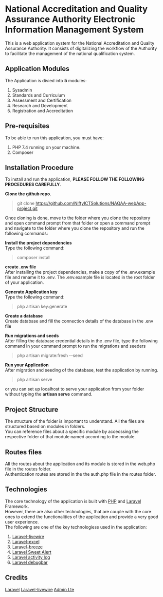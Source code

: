 # National Accreditation and Quality Assurance Authority Electronic Information Management System

This is a web application system for the National Accreditation and Quality Assurance Authority.
It consists of digitalizing the workflow of the Authority to facilitate the management of the national qualification system.

## Application Modules

The Application is divied into **5** modules:

1. Sysadmin
2. Standards and Curriculum
3. Assessment and Certification
4. Research and Development
5. Registration and Accreditation

## Pre-requisites

To be able to run this application, you must have:

1. PHP 7.4 running on your machine.
2. Composer

## Installation Procedure

To install and run the application, **PLEASE FOLLOW THE FOLLOWING PROCEDURES CAREFULLY**.

**Clone the github repo**.

> git clone https://github.com/NiftyICTSolutions/NAQAA-webApp-project.git

Once cloning is done, move to the folder where you clone the repository and open command prompt from that folder
or open a command prompt and navigate to the folder where you clone the repository and run the following commands:

**Install the project dependencies**  
Type the following command:

> composer install

**create .env file**  
After installing the project dependencies, make a copy of the .env.example file and rename it to .env.
The .env.example file is located in the root folder of your application.

**Generate Application key**  
Type the following command:

> php artisan key:generate

**Create a database**  
Create database and fill the connection details of the database in the .env file

**Run migrations and seeds**  
After filling the database credential details in the .env file, type the following command
in your command prompt to run the migrations and seeders

> php artisan migrate:fresh --seed

**Run your Application**  
After migration and seeding of the database, test the application by running.

> php artisan serve

or you can set up localhost to serve your application from your folder without typing the **artisan serve** command.

## Project Structure

The structure of the folder is important to understand. All the files are structured based on modules in folders.  
You can reference files about a specific module by accecssing the respective folder of that module named according to the module.

## Routes files

All the routes about the application and its module is stored in the web.php file in the routes folder.  
Authentication routes are stored in the the auth.php file in the routes folder.

## Technologies

The core technology of the application is built with [PHP](https://php.net) and [Laravel](https://laravel.com) Framework.  
However, there are also other technologies, that are couple with the core ones to extend the functionalities of the application and provide a very good user experience.  
The following are one of the key technologiess used in the application:

1. [Laravel-livewire](https://laravel-livewire.com)
2. [Laravel-excel](https://laravel-excel.com)
3. [Laravel-breeze](https://laravel.com/docs/8.x/starter-kits)
4. [Laravel Sweet Alert](https://realrashid.github.io/sweet-alert/)
5. [Laravel activity log](https://spatie.be/docs/laravel-activitylog/v4/introduction)
6. [Laravel debugbar](https://github.com/barryvdh/laravel-debugbar)

## Credits

[Laravel](https://laravel.com)
[Laravel-livewire](https://laravel-livewire.com)
[Admin Lte](https://adminlte.io)
